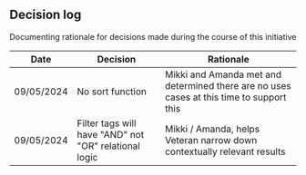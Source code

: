 ## Decision log

Documenting rationale for decisions made during the course of this initiative

Date | Decision | Rationale 
--- | --- | --- |
09/05/2024 | No sort function | Mikki and Amanda met and determined there are no uses cases at this time to support this | 
09/05/2024 | Filter tags will have "AND" not "OR" relational logic | Mikki / Amanda, helps Veteran narrow down contextually relevant results | 
